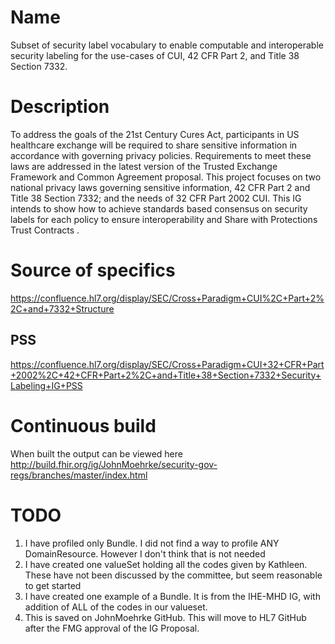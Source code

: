# Name
Subset of security label vocabulary to enable computable and interoperable security labeling for the use-cases of CUI, 42 CFR Part 2, and Title 38 Section 7332. 
# Description
To address the goals of the 21st Century Cures Act, participants in US healthcare exchange will be required to share sensitive information in accordance with governing privacy policies. Requirements to meet these laws are addressed in the latest version of the Trusted Exchange Framework and Common Agreement proposal. This project focuses on two national privacy laws governing sensitive information, 42 CFR Part 2 and Title 38 Section 7332; and the needs of 32 CFR Part 2002 CUI. This IG intends to show how to achieve standards based consensus on security labels for each policy to ensure interoperability and Share with Protections Trust Contracts .

# Source of specifics
https://confluence.hl7.org/display/SEC/Cross+Paradigm+CUI%2C+Part+2%2C+and+7332+Structure

## PSS
https://confluence.hl7.org/display/SEC/Cross+Paradigm+CUI+32+CFR+Part+2002%2C+42+CFR+Part+2%2C+and+Title+38+Section+7332+Security+Labeling+IG+PSS

# Continuous build 
When built the output can be viewed here http://build.fhir.org/ig/JohnMoehrke/security-gov-regs/branches/master/index.html 

# TODO
1. I have profiled only Bundle. I did not find a way to profile ANY DomainResource. However I don't think that is not needed
1. I have created one valueSet holding all the codes given by Kathleen. These have not been discussed by the committee, but seem reasonable to get started
1. I have created one example of a Bundle. It is from the IHE-MHD IG, with addition of ALL of the codes in our valueset. 
1. This is saved on JohnMoehrke GitHub. This will move to HL7 GitHub after the FMG approval of the IG Proposal.



